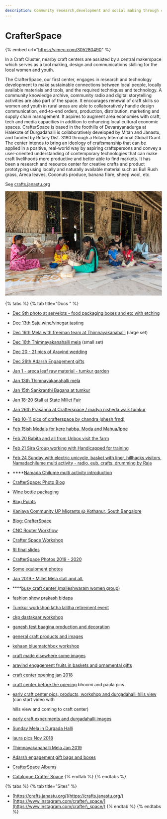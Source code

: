 ```yaml
---
description: Community research,development and social making through crafts.
---
```


# CrafterSpace

{% embed url="https://vimeo.com/305280490" %}

In a Craft Cluster, nearby craft centers are assisted by a central makerspace which serves as a tool making, design and communications skilling for the local women and youth.&#x20;

The CrafterSpace, our first center, engages in research and technology development to make sustainable connections between local people, locally available materials and tools, and the required techniques and technology. A community knowledge archive, community radio and digital storytelling activities are also part of the space. It encourages renewal of craft skills so women and youth in rural areas are able to collaboratively handle design communication, end-to-end orders, production, distribution, marketing and supply chain management. It aspires to augment area economies with craft, tech and media capacities in addition to enhancing local cultural economic spaces. CrafterSpace is based in the foothills of Devarayanadurga at Halekote of Durgadahalli is collaboratively developed by Mitan and Janastu, and funded by Rotary Dist. 3190 through a Rotary International Global Grant. The center intends to bring an ideology of craftsmanship that can be applied in a positive, real-world way by aspiring craftspersons and convey a user-oriented understanding of contemporary technologies that can make craft livelihoods more productive and better able to find markets. It has been a research and resource center for creative crafts and product prototyping using locally and naturally available material such as Bull Rush grass, Areca leaves, Coconuts produce, banana fibre, sheep wool, etc.

&#x20;Se[e](http://crafts.janastu.org/) [crafts.janastu.o](http://crafts.janastu.org/)rg

![](../.gitbook/assets/img-20190718-wa0005.jpg)

{% tabs %}
{% tab title="Docs " %}
* [Dec 9th photo at servelots - food packaging boxes and etc with etching](https://photos.app.goo.gl/dWQG15NHFppzUy3y9)
* [Dec 13th Saju wine/vinegar tasting](https://photos.app.goo.gl/KuRhkxZvov9Ucjs47)
* [Dec 16th Mela with freeman team at Thimnayakanahalli](https://photos.app.goo.gl/KuRhkxZvov9Ucjs47) (large set)
* [Dec 16th Thimnayakanahalli mela](https://photos.app.goo.gl/b3M1LFtcYXrpqkie6) (small set)
* [Dec 20 - 21 pics of Aravind wedding](https://photos.app.goo.gl/5DGctSteNncgpygSA)
* [Dec 26th Adarsh Engagement gifts](https://photos.app.goo.gl/TLg5hTFwtVG3ezGx5)
* [Jan 1 - areca leaf raw material - tumkur garden](https://photos.app.goo.gl/oP8dvU2wHGPGaMhCA)
* [Jan 13th Thimnayakanahalli mela](https://photos.app.goo.gl/oWmdWdzTv4HEnxoi9)
* [Jan 15th Sankranthi Bagana at tumkur](https://photos.app.goo.gl/ztd1Zu8pzQqsnsLYA)
* [Jan 18-20 Stall at State Millet Fair](https://photos.app.goo.gl/DvFQZsfNn7uvKfq27)
* [Jan 26th Prasanna at Crafterspace / madya nisheda walk tumkur](https://photos.app.goo.gl/6smwyGfBXPFAX3Z39)
* [Feb 10-11 pics of crafterspace by chandra (shesh frnd)](https://photos.app.goo.gl/YS3D8Fc9AehSnJtQ6)
* [Feb 15ish Medals for kere habba. Moda and Mahua/Ippe](https://photos.app.goo.gl/YHrRRhWx3CoH6sGA9)
* [Feb 20 Babita and all from Unbox visit the farm](https://photos.app.goo.gl/18WSqJaDD8euESk19)
* [Feb 21 Sira Group working with Handicapped for training](https://photos.app.goo.gl/7jKbPphgg2gmPVot9)
* [Feb 24 Sunday with electric unicycle, basket with liner, hillhacks visitors, Namadachilume multi activity - radio, eub, crafts, drumming by Raja](https://photos.app.goo.gl/GPtrZSGUkSQhLSpY8)
* ****[Namada Chilume multi activity introduction](https://photos.app.goo.gl/KfFrGBEsasnmjJ6y6)
* [CrafterSpace: Photo Blog](https://hackmd.io/zKShHbI3Ry2XiuMF5NhRtg)
* [Wine bottle packaging](https://hackmd.io/wDfq5J\_\_RJqWrvKxeRnQHA)
* [Blog Points](https://hackmd.io/05wGsCQ3SqOu50Y0l\_jSQA)
* [Kaniaya Community UP Migrants @ Kothanur, South Bangalore](https://hackmd.io/xk6BXVcuTu6ssT7v4gt3TQ)
* [Blog: CrafterSpace](https://docs.google.com/document/d/15K8Go5P5yJEepcB2v-hUF4XY9NMP1CfWg1O68K6JvFg/edit?usp=sharing)
* [CNC Router Workflow](https://docs.google.com/document/d/1v7fa8nLCEcK52QwS2Ahp8hUXZrMQN7wDbdqph3-pepw/edit)
* [Crafter Space Workshop](https://docs.google.com/document/d/1\_1ChMDQPOnc\_vfL0WgJ0OLd5zdeH\_m4vvPHMxhVYQ08/edit)
* [RI final slides](https://docs.google.com/presentation/d/1FSS3xBE8DUWxUYHFMnDgcyiDXVtrDCCDEQlxo9Lin9k/edit#slide=id.p)
* [CrafterSpace Photos 2019 - 2020](https://photos.app.goo.gl/rxMGJJvqAypQnrzX8)
* [Some equipment photos](https://photos.app.goo.gl/G2BnCtMAaCSVoXQq6)
* [Jan 2019 - Millet Mela stall and all.](https://photos.app.goo.gl/J7zDRyDg16jNADSr5)
* ****[busy craft center (malleshwaram women group)](https://photos.app.goo.gl/NzCW9Z3mKv5wHAB97)
* [fashion show prakash bidapa](https://photos.app.goo.gl/bJXz5qz8jvsq8iZL6)
* [Tumkur workshop latha lalitha retirement event](https://photos.app.goo.gl/SW73oTr9CEUVR4Lf9)
* [ckp dastakaar workshop](https://photos.app.goo.gl/cnitzezC5q6yrffW7)
* [ganesh fest baagina production and decoration](https://photos.app.goo.gl/2GL2fGt38NMm69aVA)
* [general craft products and images](https://photos.app.goo.gl/EjoLxbFRrtpQ5F3o7)
* [kehaan bluematchbox workshop](https://photos.app.goo.gl/1uKtSpq46QDhAGri8)
* [craft made elsewhere some images](https://photos.app.goo.gl/dVuReYe93QSgvdETA)
* [aravind engagement fruits in baskets and ornamental gifts](https://photos.app.goo.gl/5ZF9nCRT3k7G49RH7)
* [craft center opening jan 2018](https://photos.app.goo.gl/qjRYAz5mzbea5qReA)
* [craft center before the opening](https://photos.app.goo.gl/Qu2xQVkXCAvRw1Hf9) bhoomi and paula pics
*   [early craft center pics, products, workshop and durgadahalli hills view](https://photos.app.goo.gl/hUaxXS595Tu1cmpZ8) (can start video with

    hills view and coming to craft center)
* [early craft experiments and durgadahalli images](https://photos.app.goo.gl/PQQWv5XLZxrdmPtu6)
* [Sunday Mela in Durgada Halli](https://photos.app.goo.gl/sSENA684A8JLK6Ep8)
* [laura pics Nov 2018](https://drive.google.com/drive/u/3/folders/14pXeQlZNcuht4uHisNqpyHew9Ztk4II8)
* [Thimnayakanahalli Mela Jan 2019](https://photos.app.goo.gl/LoRd2JiBhjntmCMm8)
* [Adarsh engagement gift bags and boxes](https://photos.app.goo.gl/reZUftJb5hCJg7H6A)
* [CrafterSpace Albums](https://docs.google.com/document/d/1CO8\_RI\_vP7GSG-Qcmxdu7KGWvfON6afbt3qhWqaUu4Y/edit#heading=h.xlwvgvz1p7ok)
* [Catalogue Crafter Space](https://drive.google.com/drive/folders/10sOCdPijqspZ9zDAwUZ2\_A3cinZPFfHo?usp=sharing)
{% endtab %}
{% endtabs %}

{% tabs %}
{% tab title="Sites" %}
* [https://crafts.janastu.org/](https://crafts.janastu.org/)
* [https://www.instagram.com/crafter\_space/](https://www.instagram.com/crafter\_space/)
{% endtab %}
{% endtabs %}
